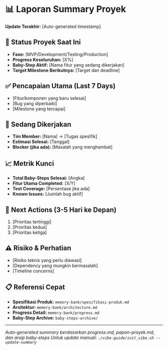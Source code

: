 # 📊 Laporan Summary Proyek
**Update Terakhir:** [Auto-generated timestamp]

## 🎯 Status Proyek Saat Ini
- **Fase:** [MVP/Development/Testing/Production]
- **Progress Keseluruhan:** [X%] 
- **Baby-Step Aktif:** [Nama fitur yang sedang dikerjakan]
- **Target Milestone Berikutnya:** [Target dan deadline]

## ✅ Pencapaian Utama (Last 7 Days)
- [Fitur/komponen yang baru selesai]
- [Bug yang diperbaiki]
- [Milestone yang tercapai]

## 🚧 Sedang Dikerjakan
- **Tim Member:** [Nama] → [Tugas spesifik]
- **Estimasi Selesai:** [Tanggal]
- **Blocker (jika ada):** [Masalah yang menghambat]

## 📈 Metrik Kunci
- **Total Baby-Steps Selesai:** [Angka]
- **Fitur Utama Completed:** [X/Y]
- **Test Coverage:** [Persentase jika ada]
- **Known Issues:** [Jumlah bug aktif]

## 🔮 Next Actions (3-5 Hari ke Depan)
1. [Prioritas tertinggi]
2. [Prioritas kedua]
3. [Prioritas ketiga]

## ⚠️ Risiko & Perhatian
- [Risiko teknis yang perlu diawasi]
- [Dependency yang mungkin bermasalah]
- [Timeline concerns]

## 📋 Referensi Cepat
- **Spesifikasi Produk:** `memory-bank/spesifikasi-produk.md`
- **Arsitektur:** `memory-bank/architecture.md`
- **Progress Detail:** `memory-bank/progress.md`
- **Baby-Step Archive:** `baby-steps-archive/`

---
*Auto-generated summary berdasarkan progress.md, papan-proyek.md, dan arsip baby-steps*
*Untuk update manual: `./vibe-guide/init_vibe.sh --update-summary`*